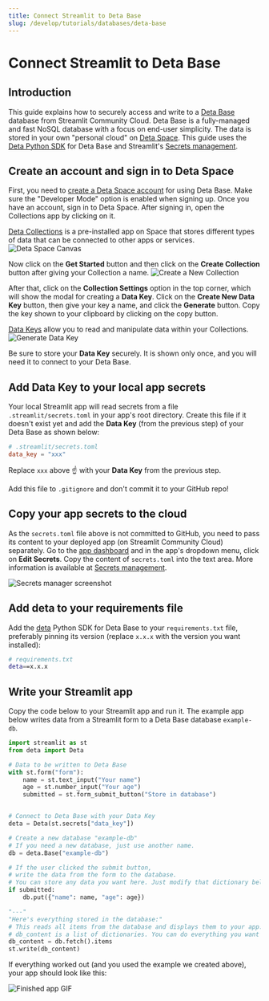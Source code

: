 ```yaml
---
title: Connect Streamlit to Deta Base
slug: /develop/tutorials/databases/deta-base
---
```


# Connect Streamlit to Deta Base

## Introduction

This guide explains how to securely access and write to a [Deta Base](https://deta.space/docs/en/reference/base/about) database from Streamlit Community Cloud. Deta Base is a fully-managed and fast NoSQL database with a focus on end-user simplicity. The data is stored in your own "personal cloud" on [Deta Space](https://deta.space/developers). This guide uses the [Deta Python SDK](https://github.com/deta/deta-python) for Deta Base and Streamlit's [Secrets management](/develop/concepts/connections/secrets-management).

## Create an account and sign in to Deta Space

First, you need to [create a Deta Space account](https://deta.space/signup?dev_mode=true) for using Deta Base. Make sure the "Developer Mode" option is enabled when signing up. Once you have an account, sign in to Deta Space. After signing in, open the Collections app by clicking on it.

[Deta Collections](https://deta.space/manual/features/collections#what-are-collections) is a pre-installed app on Space that stores different types of data that can be connected to other apps or services.
<Image alt="Deta Space Canvas" src="/images/databases/deta-1.png" caption="Deta Space Canvas" />

Now click on the **Get Started** button and then click on the **Create Collection** button after giving your Collection a name.
<Image alt="Create a New Collection" src="/images/databases/deta-2.png" caption="Create a New Collection" />

After that, click on the **Collection Settings** option in the top corner, which will show the modal for creating a **Data Key**. Click on the **Create New Data Key** button, then give your key a name, and click the **Generate** button. Copy the key shown to your clipboard by clicking on the copy button.

[Data Keys](https://deta.space/docs/en/basics/extending_apps#data-keys) allow you to read and manipulate data within your Collections.
<Image alt="Generate Data Key" src="/images/databases/deta-3.png" caption="Generate Data Key" />

Be sure to store your **Data Key** securely. It is shown only once, and you will need it to connect to your Deta Base.

## Add Data Key to your local app secrets

Your local Streamlit app will read secrets from a file `.streamlit/secrets.toml` in your app's root directory. Create this file if it doesn't exist yet and add the **Data Key** (from the previous step) of your Deta Base as shown below:

```toml
# .streamlit/secrets.toml
data_key = "xxx"
```

Replace `xxx` above ☝️ with your **Data Key** from the previous step.

<Important>

Add this file to `.gitignore` and don't commit it to your GitHub repo!

</Important>

## Copy your app secrets to the cloud

As the `secrets.toml` file above is not committed to GitHub, you need to pass its content to your deployed app (on Streamlit Community Cloud) separately. Go to the [app dashboard](https://share.streamlit.io/) and in the app's dropdown menu, click on **Edit Secrets**. Copy the content of `secrets.toml` into the text area. More information is available at [Secrets management](/deploy/streamlit-community-cloud/deploy-your-app/secrets-management).

![Secrets manager screenshot](/images/databases/edit-secrets.png)

## Add deta to your requirements file

Add the [deta](https://github.com/deta/deta-python) Python SDK for Deta Base to your `requirements.txt` file, preferably pinning its version (replace `x.x.x` with the version you want installed):

```bash
# requirements.txt
deta==x.x.x
```

## Write your Streamlit app

Copy the code below to your Streamlit app and run it. The example app below writes data from a Streamlit form to a Deta Base database `example-db`.

```python
import streamlit as st
from deta import Deta

# Data to be written to Deta Base
with st.form("form"):
    name = st.text_input("Your name")
    age = st.number_input("Your age")
    submitted = st.form_submit_button("Store in database")


# Connect to Deta Base with your Data Key
deta = Deta(st.secrets["data_key"])

# Create a new database "example-db"
# If you need a new database, just use another name.
db = deta.Base("example-db")

# If the user clicked the submit button,
# write the data from the form to the database.
# You can store any data you want here. Just modify that dictionary below (the entries between the {}).
if submitted:
    db.put({"name": name, "age": age})

"---"
"Here's everything stored in the database:"
# This reads all items from the database and displays them to your app.
# db_content is a list of dictionaries. You can do everything you want with it.
db_content = db.fetch().items
st.write(db_content)
```

If everything worked out (and you used the example we created above), your app should look like this:

![Finished app GIF](/images/databases/deta_app.gif)
